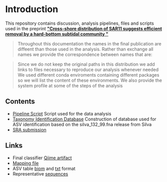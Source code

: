 # Introduction

This repository contains discussion, analysis pipelines, files and scripts used in the preprint 
**["Cross-shore distribution of SAR11 suggests efficient removal by a hard-bottom subtidal community
"](https://www.biorxiv.org/content/10.1101/2022.12.24.521757v1.full.pdf+html
)**

> Throughout this documentation the names in the final publication are diffeent than those used in the analysis.  Rather than exchange all names we provide the correspondence between names that are:

> Since we do not keep the original paths in this distribution we add links to files necessary to reproduce our analysis whenever needed  
> We used different conda enviroments containing different packages so we will list the content of these environments. We also provide the system profile at some of the steps of the analysis  

## Contents

- [Pipeline Script](https://github.com/suzumar/transect_ms/blob/main/files/SSUpipeline.bash) Script used for the data analysis 
- [Taxonomy Identification Database](https://github.com/suzumar/transect_ms/blob/main/files/taxo.md) Construction of database used for ASV identification based on the silva_132_99.fna release from Silva
- [SRA submission](https://github.com/suzumar/transect_ms/blob/main/SRA_sub.md)

## Links

- Final classifier [Qiime artifact](https://figshare.com/articles/dataset/all-classifier_qza_tgz/12820445)
- [Mapping file](https://github.com/suzumar/transect_ms/blob/main/sample-metadata.tsv)
- ASV table [biom](https://github.com/suzumar/transect_ms/blob/main/721-752-proka-table-final-full.biom) and [txt](https://github.com/suzumar/transect_ms/blob/main/721-752-proka-table-final-full.txt) format
- Representative [sequences](https://github.com/suzumar/transect_ms/blob/main/721-752-proka-rep-seqs.qza)
